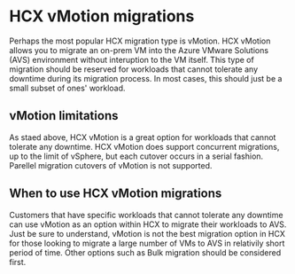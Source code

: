 # HCX vMotion migrations

Perhaps the most popular HCX migration type is vMotion. HCX vMotion allows you to migrate an on-prem VM into the Azure VMware Solutions (AVS) environment without interuption to the VM itself. This type of migration should be reserved for workloads that cannot tolerate any downtime during its migration process. In most cases, this should just be a small subset of ones' workload. 

## vMotion limitations
As staed above, HCX vMotion is a great option for workloads that cannot tolerate any downtime. HCX vMotion does support concurrent migrations, up to the limit of vSphere, but each cutover occurs in a serial fashion. Parellel migration cutovers of vMotion is not supported. 

## When to use HCX vMotion migrations
Customers that have specific workloads that cannot tolerate any downtime can use vMotion as an option within HCX to migrate their workloads to AVS. Just be sure to understand, vMotion is not the best migration option in HCX for those looking to migrate a large number of VMs to AVS in relativily short period of time. Other options such as Bulk migration should be considered first. 